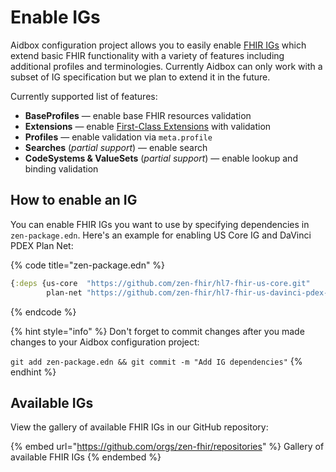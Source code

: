 # Enable IGs

Aidbox configuration project allows you to easily enable [FHIR IGs](https://www.hl7.org/fhir/implementationguide.html) which extend basic FHIR functionality with a variety of features including additional profiles and terminologies. Currently Aidbox can only work with a subset of IG specification but we plan to extend it in the future.

Currently supported list of features:

* **BaseProfiles** — enable base FHIR resources validation
* **Extensions** — enable [First-Class Extensions](../../modules-1/first-class-extensions.md) with validation&#x20;
* **Profiles** — enable validation via `meta.profile`
* **Searches** (_partial support_) — enable search
* **CodeSystems & ValueSets** (_partial support_) — enable lookup and binding validation

## How to enable an IG

You can enable FHIR IGs you want to use by specifying dependencies in `zen-package.edn`. Here's an example for enabling US Core IG and DaVinci PDEX Plan Net:

{% code title="zen-package.edn" %}
```clojure
{:deps {us-core  "https://github.com/zen-fhir/hl7-fhir-us-core.git"
        plan-net "https://github.com/zen-fhir/hl7-fhir-us-davinci-pdex-plan-net.git"}}
```
{% endcode %}

{% hint style="info" %}
Don't forget to commit changes after you made changes to your Aidbox configuration project:

`git add zen-package.edn && git commit -m "Add IG dependencies"`
{% endhint %}

## Available IGs

View the gallery of available FHIR IGs in our GitHub repository:

{% embed url="https://github.com/orgs/zen-fhir/repositories" %}
Gallery of available FHIR IGs&#x20;
{% endembed %}
